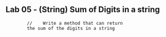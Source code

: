 ## Lab 05 -     (String) Sum of Digits in a string
            //    Write a method that can return 
            the sum of the digits in a string